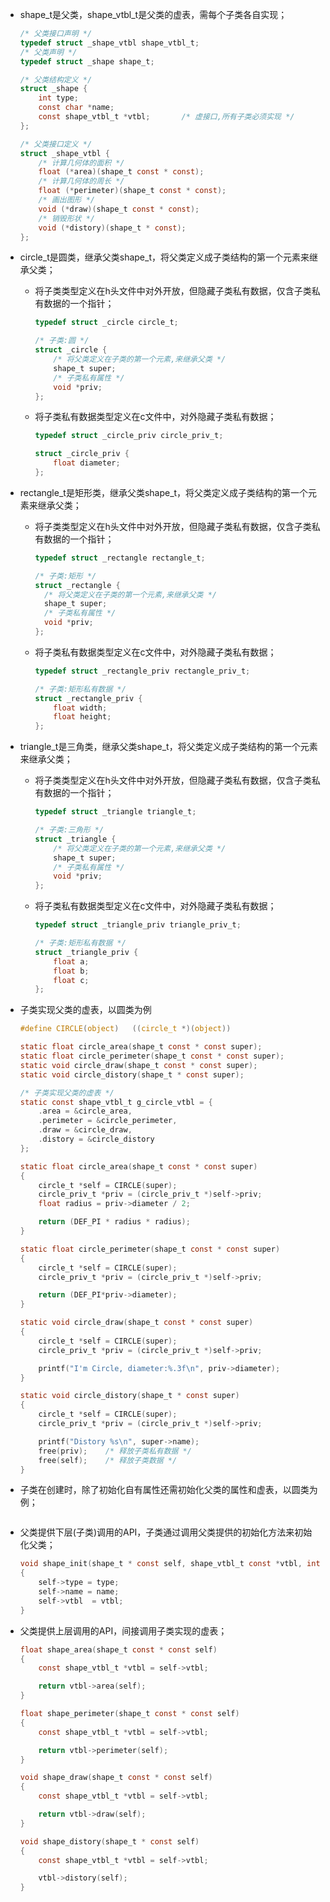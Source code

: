 - shape_t是父类，shape_vtbl_t是父类的虚表，需每个子类各自实现；
  
  ```c
  /* 父类接口声明 */
  typedef struct _shape_vtbl shape_vtbl_t;
  /* 父类声明 */
  typedef struct _shape shape_t;
  
  /* 父类结构定义 */
  struct _shape {
      int type;
      const char *name;
      const shape_vtbl_t *vtbl;       /* 虚接口,所有子类必须实现 */
  };
  
  /* 父类接口定义 */
  struct _shape_vtbl {
      /* 计算几何体的面积 */
      float (*area)(shape_t const * const);
      /* 计算几何体的周长 */
      float (*perimeter)(shape_t const * const);
      /* 画出图形 */
      void (*draw)(shape_t const * const);
      /* 销毁形状 */
      void (*distory)(shape_t * const);
  };
  ```

- circle_t是圆类，继承父类shape_t，将父类定义成子类结构的第一个元素来继承父类；
  
  - 将子类类型定义在h头文件中对外开放，但隐藏子类私有数据，仅含子类私有数据的一个指针；
    
    ```c
    typedef struct _circle circle_t;
    
    /* 子类:圆 */
    struct _circle {
        /* 将父类定义在子类的第一个元素,来继承父类 */
        shape_t super;
        /* 子类私有属性 */
        void *priv;
    };
    ```
  
  - 将子类私有数据类型定义在c文件中，对外隐藏子类私有数据；
    
    ```c
    typedef struct _circle_priv circle_priv_t;
    
    struct _circle_priv {
        float diameter;
    };
    ```

- rectangle_t是矩形类，继承父类shape_t，将父类定义成子类结构的第一个元素来继承父类；
  
  - 将子类类型定义在h头文件中对外开放，但隐藏子类私有数据，仅含子类私有数据的一个指针；
    
    ```c
    typedef struct _rectangle rectangle_t;
    
    /* 子类:矩形 */
    struct _rectangle {
      /* 将父类定义在子类的第一个元素,来继承父类 */
      shape_t super;
      /* 子类私有属性 */
      void *priv;
    };
    ```
  
  - 将子类私有数据类型定义在c文件中，对外隐藏子类私有数据；
    
    ```c
    typedef struct _rectangle_priv rectangle_priv_t;
    
    /* 子类:矩形私有数据 */
    struct _rectangle_priv {
        float width;
        float height;
    };
    ```

- triangle_t是三角类，继承父类shape_t，将父类定义成子类结构的第一个元素来继承父类；
  
  - 将子类类型定义在h头文件中对外开放，但隐藏子类私有数据，仅含子类私有数据的一个指针；
    
    ```c
    typedef struct _triangle triangle_t;
    
    /* 子类:三角形 */
    struct _triangle {
        /* 将父类定义在子类的第一个元素,来继承父类 */
        shape_t super;
        /* 子类私有属性 */
        void *priv;
    };
    ```
  
  - 将子类私有数据类型定义在c文件中，对外隐藏子类私有数据；
    
    ```c
    typedef struct _triangle_priv triangle_priv_t;
    
    /* 子类:矩形私有数据 */
    struct _triangle_priv {
        float a;
        float b;
        float c;
    };
    ```

- 子类实现父类的虚表，以圆类为例
  
  ```c
  #define CIRCLE(object)   ((circle_t *)(object))
  
  static float circle_area(shape_t const * const super);
  static float circle_perimeter(shape_t const * const super);
  static void circle_draw(shape_t const * const super);
  static void circle_distory(shape_t * const super);
  
  /* 子类实现父类的虚表 */
  static const shape_vtbl_t g_circle_vtbl = {
      .area = &circle_area,
      .perimeter = &circle_perimeter,
      .draw = &circle_draw,
      .distory = &circle_distory
  };
  
  static float circle_area(shape_t const * const super)
  {
      circle_t *self = CIRCLE(super);
      circle_priv_t *priv = (circle_priv_t *)self->priv;
      float radius = priv->diameter / 2;
  
      return (DEF_PI * radius * radius);
  }
  
  static float circle_perimeter(shape_t const * const super)
  {
      circle_t *self = CIRCLE(super);
      circle_priv_t *priv = (circle_priv_t *)self->priv;
  
      return (DEF_PI*priv->diameter);
  }
  
  static void circle_draw(shape_t const * const super)
  {
      circle_t *self = CIRCLE(super);
      circle_priv_t *priv = (circle_priv_t *)self->priv;
  
      printf("I'm Circle, diameter:%.3f\n", priv->diameter);
  }
  
  static void circle_distory(shape_t * const super)
  {
      circle_t *self = CIRCLE(super);
      circle_priv_t *priv = (circle_priv_t *)self->priv;
  
      printf("Distory %s\n", super->name);
      free(priv);    /* 释放子类私有数据 */
      free(self);    /* 释放子类数据 */
  }
  ```

- 子类在创建时，除了初始化自有属性还需初始化父类的属性和虚表，以圆类为例；
  
  ```c
  
  ```

- 父类提供下层(子类)调用的API，子类通过调用父类提供的初始化方法来初始化父类；
  
  ```c
  void shape_init(shape_t * const self, shape_vtbl_t const *vtbl, int type, const char *name)
  {
      self->type = type;
      self->name = name;
      self->vtbl  = vtbl;
  }
  ```

- 父类提供上层调用的API，间接调用子类实现的虚表；
  
  ```c
  float shape_area(shape_t const * const self)
  {
      const shape_vtbl_t *vtbl = self->vtbl;
  
      return vtbl->area(self);
  }
  
  float shape_perimeter(shape_t const * const self)
  {
      const shape_vtbl_t *vtbl = self->vtbl;
  
      return vtbl->perimeter(self);
  }
  
  void shape_draw(shape_t const * const self)
  {
      const shape_vtbl_t *vtbl = self->vtbl;
  
      return vtbl->draw(self);
  }
  
  void shape_distory(shape_t * const self)
  {
      const shape_vtbl_t *vtbl = self->vtbl;
  
      vtbl->distory(self);
  }
  ```

